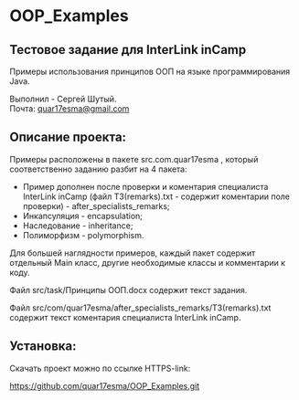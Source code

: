 # OOP_Examples

## Тестовое задание для InterLink inСamp

Примеры использования принципов ООП на языке программирования Java.

Выполнил - Сергей Шутый.              
Почта: quar17esma@gmail.com

## Описание проекта:

Примеры расположены в пакете src.com.quar17esma , который соответственно заданию разбит на 4 пакета:

- Пример дополнен после проверки и коментария специалиста InterLink inСamp (файл ТЗ(remarks).txt - содержит коментарии поле проверки) - after_specialists_remarks;
- Инкапсуляция - encapsulation;
- Наследование - inheritance;
- Полиморфизм - polymorphism.

Для большей наглядности примеров, каждый пакет содержит отдельный Main класс, другие необходимые классы и комментарии к коду.

Файл src/task/Принципы ООП.docx содержит текст задания.

Файл src/com/quar17esma/after_specialists_remarks/ТЗ(remarks).txt содержит текст коментария специалиста InterLink inСamp.

## Установка:

Скачать проект можно по ссылке HTTPS-link:  

https://github.com/quar17esma/OOP_Examples.git 
